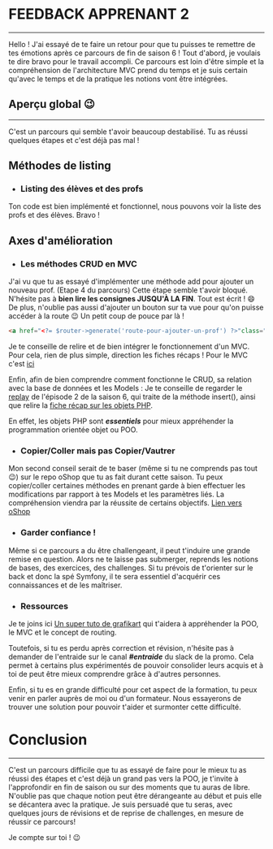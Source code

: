 # FEEDBACK APPRENANT 2

---

Hello ! J'ai essayé de te faire un retour pour que tu puisses te remettre de tes émotions après ce parcours de fin de saison 6 !
Tout d'abord, je voulais te dire bravo pour le travail accompli. Ce parcours est loin d'être simple et la compréhension de l'architecture MVC prend du temps et je suis certain qu'avec le temps et de la pratique les notions vont être intégrées.

## Aperçu global :wink:

---

C'est un parcours qui semble t'avoir beaucoup destabilisé. Tu as réussi quelques étapes et c'est déjà pas mal !

## Méthodes de listing
- ### Listing des élèves et des profs

Ton code est bien implémenté et fonctionnel, nous pouvons voir la liste des profs et des élèves. Bravo !

## Axes d'amélioration

- ### Les méthodes CRUD en MVC

J'ai vu que tu as essayé d'implémenter une méthode add pour ajouter un nouveau prof. (Etape 4 du parcours)
Cette étape semble t'avoir bloqué. N'hésite pas à **bien lire les consignes JUSQU'À LA FIN**. Tout est écrit ! :smile:
De plus, n'oublie pas aussi d'ajouter un bouton sur ta vue pour qu'on puisse accéder à la route :wink:
Un petit coup de pouce par là !

```html
<a href="<?= $router->generate('route-pour-ajouter-un-prof') ?>"class="btn btn-success float-right">Ajouter</a>
```

Je te conseille de relire et de bien intégrer le fonctionnement d'un MVC. Pour cela, rien de plus simple, direction les fiches récaps !
Pour le MVC c'est [ici](https://kourou.oclock.io/ressources/fiche-recap/architecture-mvc-model-view-controller/)

Enfin, afin de bien comprendre comment fonctionne le CRUD, sa relation avec la base de données et les Models :
Je te conseille de regarder le [replay](#) de l'épisode 2 de la saison 6, qui traite de la méthode insert(), ainsi que relire la [fiche récap sur les objets PHP](https://kourou.oclock.io/ressources/fiche-recap/les-objets-en-php/).

En effet, les objets PHP sont **_essentiels_** pour mieux appréhender la programmation orientée objet ou POO.

- ### Copier/Coller mais pas Copier/Vautrer

Mon second conseil serait de te baser (même si tu ne comprends pas tout :wink:) sur le repo oShop que tu as fait durant cette saison.
Tu peux copier/coller certaines méthodes en prenant garde à bien effectuer les modifications par rapport à tes Models et les paramètres liés.
La compréhension viendra par la réussite de certains objectifs.
[Lien vers oShop](#)

- ### Garder confiance !

Même si ce parcours a du être challengeant, il peut t'induire une grande remise en question. Alors ne te laisse pas submerger, reprends les notions de bases, des exercices, des challenges.
Si tu prévois de t'orienter sur le back et donc la spé Symfony, il te sera essentiel d'acquérir ces connaissances et de les maîtriser.

- ### Ressources

Je te joins ici [Un super tuto de grafikart](https://grafikart.fr/tutoriels/mvc-model-view-controller-574) qui t'aidera à appréhender la POO, le MVC et le concept de routing.

Toutefois, si tu es perdu après correction et révision, n'hésite pas à demander de l'entraide sur le canal **_#entraide_** du slack de la promo. Cela permet à certains plus expérimentés de pouvoir consolider leurs acquis et à toi de peut être mieux comprendre grâce à d'autres personnes.

Enfin, si tu es en grande difficulté pour cet aspect de la formation, tu peux venir en parler auprès de moi ou d'un formateur. Nous essayerons de trouver une solution pour pouvoir t'aider et surmonter cette difficulté.

# Conclusion

---

C'est un parcours difficile que tu as essayé de faire pour le mieux tu as réussi des étapes et c'est déjà un grand pas vers la POO, je t'invite à l'approfondir en fin de saison ou sur des moments que tu auras de libre.
N'oublie pas que chaque notion peut être dérangeante au début et puis elle se décantera avec la pratique.
Je suis persuadé que tu seras, avec quelques jours de révisions et de reprise de challenges, en mesure de réussir ce parcours!

Je compte sur toi ! :wink:
